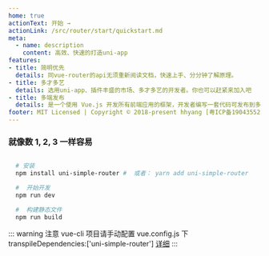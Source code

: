 ```yaml
---
home: true
actionText: 开始 →
actionLink: /src/router/start/quickstart.md
meta:
  - name: description
    content: 高效、快速的打造uni-app
features:
- title: 简明优先
  details: 同vue-router的api无须重新阅读文档，快速上手、分分钟了解原理。
- title: 多才多艺
  details: 选用uni-app、插件丰盛的市场、多才多艺的开发者。你也可以赶紧来加入吧
- title: 多端发布
  details: 是一个使用 Vue.js 开发所有前端应用的框架，开发者编写一套代码可发布到多个平台
footer: MIT Licensed | Copyright © 2018-present hhyang [粤ICP备19043552号](www.beian.miit.gov.cn)
---
```


### 就像数 1, 2, 3 一样容易 

``` bash      

  # 安装
  npm install uni-simple-router #  或者： yarn add uni-simple-router

  #  开始开发
  npm run dev

  #  构建静态文件
  npm run build

```
::: warning 注意
vue-cli 项目请手动配置 vue.config.js 下 transpileDependencies:['uni-simple-router'] [详细](https://cli.vuejs.org/zh/config/#transpiledependencies)
:::
